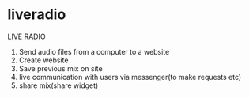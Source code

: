 # liveradio

LIVE RADIO

1. Send audio files from a computer to a website
2. Create website
3. Save previous mix on site
4. live communication with users via messenger(to make requests etc)
5. share mix(share widget)

